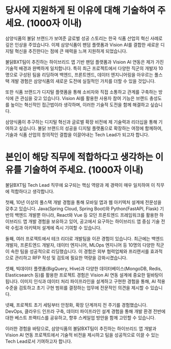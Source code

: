 # 당사에 지원하게 된 이유에 대해 기술하여 주세요. (1000자 이내)

삼양식품의 불닭 브랜드가 보여준 글로벌 성공 스토리는 한국 식품 산업의 혁신 사례로 깊은 인상을 주었습니다. 이제 삼양식품이 팬덤 플랫폼과 Vision AI를 결합한 새로운 디지털 혁신을 추진한다는 점에 큰 매력을 느껴 지원하게 되었습니다. 

불닭BXT팀이 추진하는 하이브리드 앱 기반 팬덤 플랫폼과 Vision AI 연동은 제가 가진 기술적 배경과 완벽하게 일치합니다. 특히 최근 프로젝트에서 다양한 직군의 개발자 10명으로 구성된 팀을 리딩하며 백엔드, 프론트엔드, 데이터 엔지니어링을 아우르는 풀스택 개발 경험은 삼양식품의 새로운 도전에 실질적인 가치를 더할 수 있을 것입니다.

또한 식품 브랜드가 디지털 플랫폼을 통해 소비자와 직접 소통하고 관계를 구축하는 방식에 큰 관심을 갖고 있습니다. Vision AI를 활용한 사용자 참여 기능은 브랜드 충성도를 높이는 혁신적인 접근법이라 생각하며, 이러한 기술적 도전을 함께 해결하고 싶습니다.

삼양식품이 추구하는 디지털 혁신과 글로벌 확장 비전에 제 기술력과 리더십을 통해 기여하고 싶습니다. 불닭 브랜드의 성공을 디지털 플랫폼으로 확장하는 여정에 함께하여, 기술과 식품 산업의 창의적인 결합을 이끌어내는 Tech Lead가 되고자 합니다.

# 본인이 해당 직무에 적합하다고 생각하는 이유를 기술하여 주세요. (1000자 이내)

불닭BXT팀 Tech Lead 직무에 요구되는 핵심 역량과 제 경력이 매우 일치하여 이 직무에 적합하다고 생각합니다.

첫째, 10년 이상의 풀스택 개발 경험을 통해 모바일 앱과 웹 아키텍처 설계에 전문성을 갖추고 있습니다. Java(Spring Cloud, Spring Boot)와 Python(FastAPI, Flask) 기반의 백엔드 개발뿐 아니라, React와 Vue 등 모던 프론트엔드 프레임워크를 활용한 하이브리드 앱 개발 경험을 보유하고 있어, 공고에서 요구하는 하이브리드 앱 중심 기술 전략 수립과 아키텍처 설계에 즉시 기여할 수 있습니다.

둘째, 여러 프로젝트에서 테크 리더로 개발팀을 이끈 경험이 있습니다. 최근에는 백엔드 개발자, 프론트엔드 개발자, 데이터 엔지니어, MLOps 엔지니어 등 10명의 다양한 직군이 속한 팀을 성공적으로 리딩했습니다. 이 경험은 외부 협력업체와 프리랜서를 효과적으로 관리하고 RFP 작성 및 검토에 필요한 역량을 강화시켰습니다.

셋째, 빅데이터 플랫폼(BigQuery, Hive)과 다양한 데이터베이스(MongoDB, Redis, Elasticsearch 등)를 활용한 프로젝트 경험은 Vision AI 연동 설계에 중요한 밑바탕이 됩니다. 이미지 인식과 데이터 처리 파이프라인을 설계하고 구현한 경험을 통해, AI 적용 수준을 검토하고 초기 구현 범위를 결정하는 업무에 전문적인 의견을 제시할 수 있습니다.

넷째, 프로젝트 초기 세팅부터 안정화, 확장 단계까지 전 주기를 경험했습니다. DevOps, 클라우드 인프라 구축, 데이터 파이프라인 설계 경험을 통해 개발 환경 전반에 대한 베스트 프랙티스를 공유하고, 향후 스케일업 방안을 함께 고민할 수 있습니다.

이러한 경험을 바탕으로, 삼양식품의 불닭BXT팀이 추진하는 하이브리드 앱 개발과 Vision AI 연동 프로젝트에서 기술적 비전을 제시하고 팀을 성공적으로 이끌 수 있는 Tech Lead로서 기여하고자 합니다.
